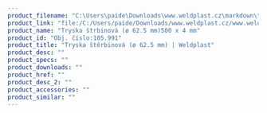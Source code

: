 ```yaml
---
product_filename: "C:\Users\paide\Downloads\www.weldplast.cz\markdown\tryska-sterbinova-o-625-mm614.md"
product_link: "file:/C:/Users/paide/Downloads/www.weldplast.cz/www.weldplast.cz/sk/tryska-sterbinova-o-625-mm614"
product_name: "Tryska štrbinová (ø 62.5 mm)500 x 4 mm"
product_id: "Obj. číslo:105.991"
product_title: "Tryska štěrbinová (ø 62.5 mm) | Weldplast"
product_desc: ""
product_specs: ""
product_downloads: ""
product_href: ""
product_desc_2: ""
product_accessories: ""
product_similar: ""
---
```

